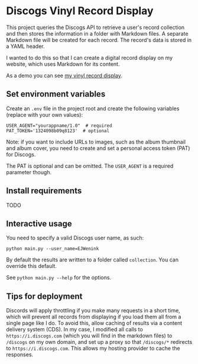 # Discogs Vinyl Record Display

This project queries the Discogs API to retrieve a user's record collection and then stores the information in a folder with Markdown files.
A separate Markdown file will be created for each record.
The record's data is stored in a YAML header.

I wanted to do this so that I can create a digital record display on my website, which uses Markdown for its content.

As a demo you can see [my vinyl record display](https://www.edwinwenink.xyz/records/).


## Set environment variables

Create an `.env` file in the project root and create the following variables (replace with your own values):

```
USER_AGENT="yourappname/1.0"  # required
PAT_TOKEN='1324098b09q8123'  # optional
```

Note: if you want to include URLs to images, such as the album thumbnail and album cover, you need to create and set a personal access token (PAT) for Discogs.

The PAT is optional and can be omitted.
The `USER_AGENT` is a required parameter though.

## Install requirements

TODO

## Interactive usage

You need to specify a valid Discogs user name, as such:

```
python main.py --user_name=EJWenink
```

By default the results are written to a folder called `collection`.
You can override this default.

See `python main.py --help` for the options.

## Tips for deployment

Discords will apply throttling if you make many requests in a short time, which will prevent all records from displaying if you load them all from a single page like I do.
To avoid this, allow caching of results via a content delivery system (CDS).
In my case, I modified all calls to `https://i.discogs.com` (which you will find in the markdown files) to `/discogs` on my own domain, and set up a proxy so that `/discogs/*` redirects to `https://i.discogs.com`.
This allows my hosting provider to cache the responses.
